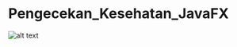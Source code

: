 # Pengecekan_Kesehatan_JavaFX
![alt text](https://user-images.githubusercontent.com/31432076/32202751-5fc04410-be11-11e7-9997-bf806cb29c68.PNG)
